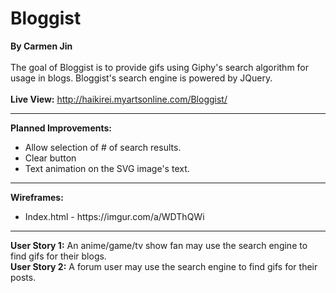 # Bloggist
<b>By Carmen Jin</b><br><br>
The goal of Bloggist is to provide gifs using Giphy's search algorithm for usage in blogs.
Bloggist's search engine is powered by JQuery.<br><br>
<b>Live View:</b> http://haikirei.myartsonline.com/Bloggist/
<hr>
<b>Planned Improvements:</b><br>
<ul><li>Allow selection of # of search results.
<li>Clear button
<li>Text animation on the SVG image's text.
</ul>
<hr>
  <b>Wireframes:</b>
  <ul><li>Index.html - https://imgur.com/a/WDThQWi</ul>
<hr>
  <b>User Story 1:</b> An anime/game/tv show fan may use the search engine to find gifs for their blogs.<br>
  <b>User Story 2:</b> A forum user may use the search engine to find gifs for their posts.<br>

